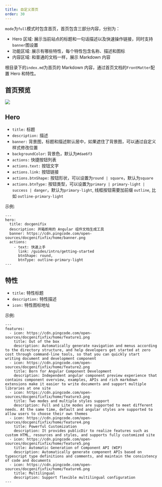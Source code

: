 ```yaml
---
title: 自定义首页
order: 30
---
```


`mode`为`full`模式时包含首页，首页包含三部分内容，分别为：
- Hero 区域: 展示当前站点的标题和一句话描述以及快速操作链接，同时支持`banner`图设置
- 功能区域: 展示有哪些特性，每个特性包含名称、描述和图标
- 内容区域: 和普通的文档一样，展示 Markdown 内容

根目录下的`index.md`为首页的 Markdown 内容，通过首页文档的`FrontMatter`配置 Hero 和特性。

## 首页预览

![](assets/images/home-preview.png)


## Hero

- `title:` 标题
- `description:` 描述
- `banner:` 背景图，标题和描述默认居中，如果遮住了背景图，可以通过自定义样式修改位置
- `backgroundColor`: 背景色，默认为`#dae6f3`
- `actions:` 快捷按钮列表
- `actions.text:` 按钮文字
- `actions.link:` 按钮链接
- `actions.btnShape:` 按钮形状，可以设置为`round | square`，默认为`square`
- `actions.btnType:` 按钮类型，可以设置为`primary | primary-light | success | danger`，默认为`primary-light`, 线框按钮需要加前缀 `outline`, 比如 `outline-primary-light`

示例:
```
---
hero:
  title: docgenifix
  description: 开箱即用的 Angular 组件文档生成工具
  banner: https://cdn.pingcode.com/open-sources/docgenifixfix/home/banner.png
  actions:
    - text: 快速上手
      link: /guides/intro/getting-started
      btnShape: round,
      btnType: outline-primary-light
---
```

## 特性
- `title:` 特性标题
- `description:` 特性描述
- `icon:` 特性图标地址

示例:
```
---
features:
  - icon: https://cdn.pingcode.com/open-sources/docgenifixfix/home/feature1.png
    title: Out of the box
    description: Automatically generate navigation and menus according to the directory structure, and help developers get started at zero cost through command-line tools, so that you can quickly start  writing document and development component
  - icon: https://cdn.pingcode.com/open-sources/docgenifixfix/home/feature2.png
    title: Born for Angular Component Development
    description: Independent angular component preview experience that contains component overview, examples, APIs and rich markdown extensions make it easier to write documents and support multiple libraries at one site
  - icon: https://cdn.pingcode.com/open-sources/docgenifixfix/home/feature3.png
    title: Two modes and multiple styles support
    description: Full and Lite modes are supported to meet different needs. At the same time, default and angular styles are supported to allow users to choose their own themes
  - icon: https://cdn.pingcode.com/open-sources/docgenifixfix/home/feature4.png
    title: Powerful Customization
    description: It provides publicDir to realize features such as custom HTML, resources and styles, and supports fully customized site
  - icon: https://cdn.pingcode.com/open-sources/docgenifixfix/home/feature5.png
    title: Automatic Generation of Component API (WIP)
    description: Automatically generate component APIs based on typescript type definitions and comments, and maintain the consistency of code and documents
  - icon: https://cdn.pingcode.com/open-sources/docgenifixfix/home/feature6.png
    title: Multilingual
    description: Support flexible multilingual configuration
---
```
